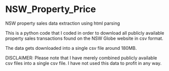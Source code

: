 # NSW_Property_Price
NSW property sales data extraction using html parsing

This is a python code that I coded in order to download all publicly available property sales transactions found on the NSW Globe website in csv format.

The data gets downloaded into a single csv file around 180MB.

DISCLAIMER: Please note that I have merely combined publicly available csv files into a single csv file. I have not used this data to profit in any way.
